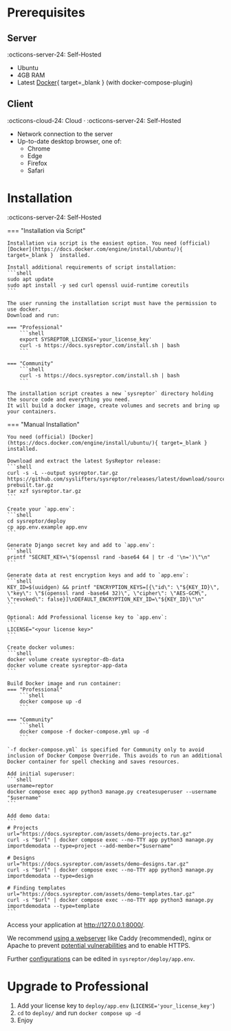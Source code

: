 # Prerequisites
## Server
:octicons-server-24: Self-Hosted

* Ubuntu
* 4GB RAM
* Latest [Docker](https://docs.docker.com/engine/install/ubuntu/){ target=_blank } (with docker-compose-plugin)

## Client
:octicons-cloud-24: Cloud · :octicons-server-24: Self-Hosted

* Network connection to the server
* Up-to-date desktop browser, one of:
    * Chrome
    * Edge
    * Firefox
    * Safari


# Installation
:octicons-server-24: Self-Hosted

=== "Installation via Script"
    
    Installation via script is the easiest option. You need (official) [Docker](https://docs.docker.com/engine/install/ubuntu/){ target=_blank }  installed.

    Install additional requirements of script installation:
    ```shell
    sudo apt update
    sudo apt install -y sed curl openssl uuid-runtime coreutils
    ```

    The user running the installation script must have the permission to use docker.  
    Download and run:

    === "Professional"
        ```shell
        export SYSREPTOR_LICENSE='your_license_key' 
        curl -s https://docs.sysreptor.com/install.sh | bash
        ```

    === "Community"
        ```shell
        curl -s https://docs.sysreptor.com/install.sh | bash
        ```

    The installation script creates a new `sysreptor` directory holding the source code and everything you need.  
    It will build a docker image, create volumes and secrets and bring up your containers.

=== "Manual Installation"

    You need (official) [Docker](https://docs.docker.com/engine/install/ubuntu/){ target=_blank }  installed.

    Download and extract the latest SysReptor release:
    ```shell
    curl -s -L --output sysreptor.tar.gz https://github.com/syslifters/sysreptor/releases/latest/download/source-prebuilt.tar.gz
    tar xzf sysreptor.tar.gz
    ```

    Create your `app.env`:
    ```shell
    cd sysreptor/deploy
    cp app.env.example app.env
    ```

    Generate Django secret key and add to `app.env`:
    ```shell
    printf "SECRET_KEY=\"$(openssl rand -base64 64 | tr -d '\n=')\"\n"
    ```

    Generate data at rest encryption keys and add to `app.env`:
    ```shell
    KEY_ID=$(uuidgen) && printf "ENCRYPTION_KEYS=[{\"id\": \"${KEY_ID}\", \"key\": \"$(openssl rand -base64 32)\", \"cipher\": \"AES-GCM\", \"revoked\": false}]\nDEFAULT_ENCRYPTION_KEY_ID=\"${KEY_ID}\"\n"
    ```

    Optional: Add Professional license key to `app.env`:
    ```
    LICENSE="<your license key>"
    ```

    Create docker volumes:
    ```shell
    docker volume create sysreptor-db-data
    docker volume create sysreptor-app-data
    ```

    Build Docker image and run container:
    === "Professional"
        ```shell
        docker compose up -d
        ```

    === "Community"
        ```shell
        docker compose -f docker-compose.yml up -d
        ```

    `-f docker-compose.yml` is specified for Community only to avoid inclusion of Docker Compose Override. This avoids to run an additional Docker container for spell checking and saves resources.

    Add initial superuser:
    ```shell
    username=reptor
    docker compose exec app python3 manage.py createsuperuser --username "$username"
    ```

    Add demo data:
    ```
    # Projects
    url="https://docs.sysreptor.com/assets/demo-projects.tar.gz"
    curl -s "$url" | docker compose exec --no-TTY app python3 manage.py importdemodata --type=project --add-member="$username"

    # Designs
    url="https://docs.sysreptor.com/assets/demo-designs.tar.gz"
    curl -s "$url" | docker compose exec --no-TTY app python3 manage.py importdemodata --type=design
    
    # Finding templates
    url="https://docs.sysreptor.com/assets/demo-templates.tar.gz"
    curl -s "$url" | docker compose exec --no-TTY app python3 manage.py importdemodata --type=template
    ```


Access your application at http://127.0.0.1:8000/.

We recommend [using a webserver](../setup/webserver.md) like Caddy (recommended), nginx or Apache to prevent [potential vulnerabilities](../insights/vulnerabilities.md) and to enable HTTPS.

Further [configurations](../setup/configuration.md) can be edited in `sysreptor/deploy/app.env`.

# Upgrade to Professional
1. Add your license key to `deploy/app.env` (`LICENSE='your_license_key'`)
2. `cd` to `deploy/` and run `docker compose up -d`
3. Enjoy
